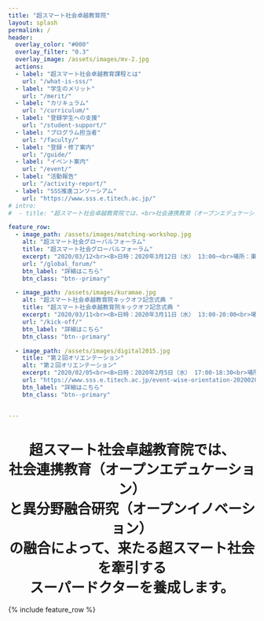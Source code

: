 ```yaml
---
title: "超スマート社会卓越教育院"
layout: splash
permalink: /
header:
  overlay_color: "#000"
  overlay_filter: "0.3"
  overlay_image: /assets/images/mv-2.jpg
  actions:
  - label: "超スマート社会卓越教育課程とは"
    url: "/what-is-sss/"
  - label: "学生のメリット"
    url: "/merit/"
  - label: "カリキュラム"
    url: "/curriculum/"
  - label: "登録学生への支援​"
    url: "/student-support/"
  - label: "プログラム担当者​"
    url: "/faculty/"
  - label: "登録・修了案内"
    url: "/guide/"
  - label: "イベント案内"
    url: "/event/"
  - label: "活動報告"
    url: "/activity-report/"
  - label: "SSS推進コンソーシアム"
    url: "https://www.sss.e.titech.ac.jp/"
# intro:
#  - title: "超スマート社会卓越教育院では、<br>社会連携教育（オープンエデュケーション）<br>と異分野融合研究（オープンイノベーション）<br>の融合によって、来たる超スマート社会を牽引する<br>スーパードクターを養成します。"

feature_row:
  - image_path: /assets/images/matching-workshop.jpg
    alt: "超スマート社会グローバルフォーラム"
    title: "超スマート社会グローバルフォーラム"
    excerpt: "2020/03/12<br><B>日時：2020年3月12日（水） 13:00~<br>場所：東京工業大学 大岡山キャンパス 南2号館 221～224講義室</B><br>超スマート社会推進コンソーシアムが企画し、世界各地から海外アドバイザーを中心に一流の研究者を招聘して、招待講演による超スマート社会向けのシンポジウムを開催します。"
    url: "/global_forum/"
    btn_label: "詳細はこちら"
    btn_class: "btn--primary"

  - image_path: /assets/images/kuramae.jpg
    alt: "超スマート社会卓越教育院キックオフ記念式典 "
    title: "超スマート社会卓越教育院キックオフ記念式典 "
    excerpt: "2020/03/11<br><B>日時：2020年3月11日（水） 13:00-20:00<br>場所：東京工業大学 大岡山キャンパス <br>東工大蔵前会館</B><br>このたび、SSS推進コンソーシアム関係者や特別アドバイザーの皆様方をお招きし、「超スマート社会卓越教育院 キックオフ記念式典」を下記日時にて開催する運びとなりました。万障お繰り合わせの上ご参加下さい。"
    url: "/kick-off/"
    btn_label: "詳細はこちら"
    btn_class: "btn--primary"

  - image_path: /assets/images/digital2015.jpg
    title: "第２回オリエンテーション"
    alt: "第２回オリエンテーション"
    excerpt: "2020/02/05<br><B>日時：2020年2月5日（水） 17:00-18:30<br>場所：東京工業大学 大岡山キャンパス <br>大岡山西講義棟１（W531）<br>[レクチャーシアター](http://www.mono.titech.ac.jp/~kokusai/TLT.html)</B><br>2020年4月の超スマート社会卓越教育課程のプログラム開始に先立ち、2月～3月に第一期生の所属選抜を実施します。 それに伴いまして、下記要領にて第２回オリエンテーションを開催しますので、本プログラムにご興味のある方は奮ってご参加ください。"
    url: "https://www.sss.e.titech.ac.jp/event-wise-orientation-20200205/"
    btn_label: "詳細はこちら"
    btn_class: "btn--primary"


---
```


<div style="text-align:center"><h1>
超スマート社会卓越教育院では、<br>社会連携教育（オープンエデュケーション）<br>と異分野融合研究（オープンイノベーション）<br>の融合によって、来たる超スマート社会を牽引する<br>スーパードクターを養成します。
</h1></div>

{% include feature_row %}
